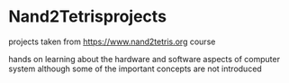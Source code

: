 # Nand2Tetrisprojects


projects taken from https://www.nand2tetris.org course

hands on learning about the hardware and software aspects of computer system although some of the important concepts are not introduced
